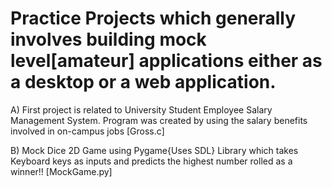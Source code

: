 # Practice Projects which generally involves building mock level[amateur] applications either as a desktop or a web application.

A) First project is related to University Student Employee Salary Management System. Program was created by using the salary benefits involved in on-campus jobs [Gross.c]

B) Mock Dice 2D Game using Pygame{Uses SDL} Library which takes Keyboard keys as inputs and predicts the highest number rolled as a winner!! [MockGame.py]
